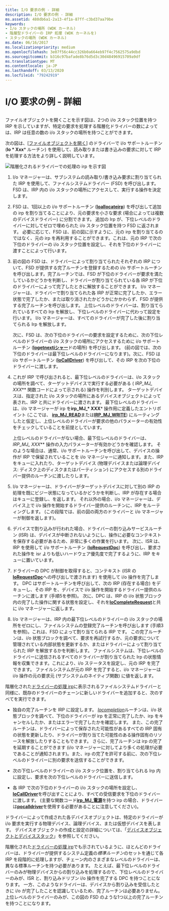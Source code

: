 ```yaml
---
title: I/O 要求の例 - 詳細
description: I/O 要求の例 - 詳細
ms.assetid: 480db6a1-2a13-4f1a-87ff-c3bd37aa79be
keywords:
- I/o スタックの場所 (WDK カーネル)
- 階層型ドライバーの IRP 処理 (WDK カーネルを)
- スタックの場所 (WDK カーネル)
ms.date: 06/16/2017
ms.localizationpriority: medium
ms.openlocfilehash: 3e07f56c44cc326b0a664eb97f4c7562575a9dbd
ms.sourcegitcommit: b316c97bafade8b76d5d3c30d48496915709a9df
ms.translationtype: MT
ms.contentlocale: ja-JP
ms.lasthandoff: 03/13/2020
ms.locfileid: "79242919"
---
```

# <a name="example-io-request---the-details"></a>I/O 要求の例 - 詳細


## <a href="" id="ddk-example-i-o-request---the-details-kg"></a>


ファイルオブジェクトを開くことを示す図は、2つの i/o スタック位置を持つ IRP を示していますが、特定の要求を処理する階層化ドライバーの数によっては、IRP は任意の数の i/o スタックの場所を持つことができます。

次の図は、[[ファイルオブジェクトを開く](example-i-o-request---an-overview.md)] のドライバーで i/o サポートルーチン (**Io * Xxx*** ルーチン) を使用して、読み取りまたは書き込みの要求に対して IRP を処理する方法をより詳しく説明しています。

![階層化されるドライバーでの処理の irp を示す図](images/2girpeg.png)

1. I/o マネージャーは、サブシステムの読み取り/書き込み要求に割り当てられた IRP を使用して、ファイルシステムドライバー (FSD) を呼び出します。 FSD は、IRP 内の i/o スタックの場所にアクセスして、実行する操作を決定します。

2. FSD は、1回以上の i/o サポートルーチン ([**Ioallocateirp**](https://docs.microsoft.com/windows-hardware/drivers/ddi/wdm/nf-wdm-ioallocateirp)) を呼び出して追加の irp を割り当てることにより、元の要求を小さな要求 (場合によっては複数のデバイスドライバー) に分割できます。 追加の Irp が、下位レベルのドライバーに対してゼロで埋められた i/o スタック位置を持つ FSD に返されます。 必要に応じて、FSD は、前の図に示すように、元の irp を割り当てるのではなく、元の irp を再利用することができます。これは、元の IRP で次の下位のドライバーの i/o スタック位置を設定し、それを下位のドライバーに渡すことによって行います。

3. 前の図の FSD は、ドライバーによって割り当てられたそれぞれの IRP について、FSD が提供する完了ルーチンを登録するための i/o サポートルーチンを呼び出します。完了ルーチンでは、FSD が下位のドライバーが要求を満たしているかどうかを判断し、ドライバーが割り当てられている各 IRP が下位のドライバーによって完了したときに解放することができます。 I/o マネージャーは、ドライバーで割り当てられた各 IRP が正常に完了したか、エラー状態で完了したか、または取り消されたかどうかにかかわらず、FSD が提供する完了ルーチンを呼び出します。 上位レベルのドライバーは、割り当てられているすべての Irp を解放し、下位レベルのドライバーに代わって設定を行います。 I/o マネージャーは、すべてのドライバーが完了した後に割り当てられる Irp を解放します。

   次に、FSD は、次の下位のドライバーの要求を設定するために、次の下位レベルのドライバーの i/o スタックの場所にアクセスするために i/o サポートルーチン ([**Iogetnextiシャー**](https://docs.microsoft.com/windows-hardware/drivers/ddi/wdm/nf-wdm-iogetnextirpstacklocation)ドの場所) を呼び出します。 (前の図では、次の下位のドライバーは最下位レベルのドライバーになります)。次に、FSD は i/o サポートルーチン ([**IoCallDriver**](https://docs.microsoft.com/windows-hardware/drivers/ddi/wdm/nf-wdm-iocalldriver)) を呼び出して、その IRP を次の下位のドライバーに渡します。

4. これが IRP で呼び出されると、最下位レベルのドライバーは、i/o スタックの場所を調べて、ターゲットデバイスで実行する必要がある ( **IRP\_MJ\_* XXX*** 関数コードによって示される) 操作を判別します。 ターゲットデバイスは、指定された i/o スタックの場所にあるデバイスオブジェクトによって表され、IRP と共にドライバーに渡されます。 最下位レベルのドライバーは、i/o マネージャーが irp を**irp\_MJ\_* XXX*** 操作用に定義したエントリポイント (ここでは、 [**irp\_MJ\_READ**](https://docs.microsoft.com/windows-hardware/drivers/kernel/irp-mj-read)または[**IRP\_MJ\_WRITE**](https://docs.microsoft.com/windows-hardware/drivers/kernel/irp-mj-write)) にルーティングしたと仮定し、上位レベルのドライバーが要求の他のパラメーターの有効性をチェックしていることを前提としています。

   上位レベルのドライバーがない場合、最下位レベルのドライバーは、 **IRP\_MJ\_* XXX*** 操作の入力パラメーターが有効かどうかを確認します。 そのような場合は、通常、i/o サポートルーチンを呼び出して、デバイスの操作が IRP で保留されていることを i/o マネージャーに通知します。また、IRP をキューに入れたり、ターゲットデバイス (物理デバイスまたは論理デバイス: ディスク上のディスクまたはパーティション) にアクセスする別のドライバー提供のルーチンに渡したりします。

5. I/o マネージャーは、ドライバーがターゲットデバイスに対して別の IRP の処理を既にビジー状態になっているかどうかを判断し、IRP が存在する場合はキューに登録し、を返します。 それ以外の場合、i/o マネージャーは、デバイス上で i/o 操作を開始するドライバー提供のルーチンに、IRP をルーティングします。 (この段階では、前の図の両方のドライバーと i/o マネージャーが制御を返します)。

6. デバイスで割り込みが行われた場合、ドライバーの割り込みサービスルーチン (ISR) は、デバイスが中断されないようにし、操作に必要なコンテキストを保存する必要があるため、非常に多くの作業を行います。 次に、ISR は、IRP を使用して i/o サポートルーチン ([**IoRequestDpc**](https://docs.microsoft.com/windows-hardware/drivers/ddi/wdm/nf-wdm-iorequestdpc)) を呼び出し、要求された操作を isr よりも低いハードウェア優先度で完了するように、IRP をキューに置いています。

7. ドライバーの DPC が制御を取得すると、コンテキスト (ISR の[**IoRequestDpc**](https://docs.microsoft.com/windows-hardware/drivers/ddi/wdm/nf-wdm-iorequestdpc)への呼び出しで渡されます) を使用して i/o 操作を完了します。 DPC はサポートルーチンを呼び出して、次の IRP (存在する場合) をデキューし、その IRP を、デバイスで i/o 操作を開始するドライバー提供のルーチンに渡します (手順5を参照)。 次に、DPC は、IRP の i/o 状態ブロック内の完了した操作に関する状態を設定し、それを[**IoCompleteRequest**](https://docs.microsoft.com/windows-hardware/drivers/ddi/wdm/nf-wdm-iocompleterequest)と共に i/o マネージャーに返します。

8. I/o マネージャーは、IRP 内の最下位レベルのドライバーの i/o スタックの場所をゼロにし、ファイルシステムの登録完了ルーチンを呼び出します (手順3を参照)。これは、FSD によって割り当てられる IRP です。 この完了ルーチンは、i/o 状態ブロックを調べて、要求を再試行するか、元の要求について管理されている内部状態を更新するか、またはドライバーによって割り当てられた IRP を解放するかを判断します。 ファイルシステムは、下位レベルのドライバーに送信されるすべてのドライバーが割り当てられた Irp の状態情報を収集できます。これにより、i/o ステータスを設定し、元の IRP を完了できます。 ファイルシステムが元の IRP を完了すると、i/o マネージャーは i/o 操作の元の要求元 (サブシステムのネイティブ関数) に値を返します。

階層化された[ドライバーの処理 irp](#ddk-example-i-o-request---the-details-kg)に表示されるファイルシステムドライバーと同様に、既存のドライバーのチェーンに新しいドライバーを追加すると、次のすべてを実行できます。

-   独自の完了ルーチンを IRP に設定します。 [*Iocompletion*](https://docs.microsoft.com/windows-hardware/drivers/ddi/wdm/nc-wdm-io_completion_routine)ルーチンは、i/o 状態ブロックを調べて、下位のドライバーが irp を正常に完了したか、irp をキャンセルしたか、またはエラーで完了したかを確認します。 また、この完了ルーチンは、ドライバーによって保存された可能性があるすべての IRP 固有の状態を更新したり、ドライバーが割り当てた可能性のある操作固有のリソースを解放したりすることもできます。 さらに、完了ルーチンは irp の完了を延期することができます (i/o マネージャーに対してより多くの処理が必要であることが通知されます)。また、irp の完了を許可する前に、次の下位レベルのドライバーに別の要求を送信することができます。

-   次の下位レベルのドライバーの i/o スタック位置を、割り当てられる Irp 内に設定し、要求を次の下位レベルのドライバーに送信します。

-   各 IRP で次の下位のドライバーの i/o スタックの場所を設定し、 [**IoCallDriver**](https://docs.microsoft.com/windows-hardware/drivers/ddi/wdm/nf-wdm-iocalldriver)を呼び出すことにより、すべての受信要求を下位のドライバーに渡します。 (主要な関数コード[**irp\_MJ\_電源**](https://docs.microsoft.com/windows-hardware/drivers/kernel/irp-mj-power)を持つ irp の場合、ドライバーは[**pocalldriver**](https://docs.microsoft.com/windows-hardware/drivers/ddi/ntifs/nf-ntifs-pocalldriver)を使用する必要があることに注意してください)。

ドライバーによって作成された各デバイスオブジェクトは、特定のドライバーが i/o 要求を実行する物理デバイス、論理デバイス、または仮想デバイスを表します。 デバイスオブジェクトの作成と設定の詳細については、「[デバイスオブジェクトとデバイススタック](device-objects-and-device-stacks.md)」を参照してください。

階層化された[ドライバーの処理 irp](#ddk-example-i-o-request---the-details-kg)でも示されているように、ほとんどのドライバーは、ドライバーが提供するシステム定義の*標準ルーチン*のセットを通じて各 IRP を段階的に処理しますが、チェーン内のさまざまなレベルのドライバーは、異なる標準ルーチンを持つ必要があります。 たとえば、最下位レベルのドライバーのみが物理デバイスからの割り込みを処理するので、下位レベルのドライバーのみが、ISR と、割り込みドリブン i/o 操作を完了する DPC を持つことになります。 一方、このようなドライバーは、デバイスから割り込みを受信したときに i/o が完了したことを認識しているため、完了ルーチンは必要ありません。 上位レベルのドライバーのみが、この図の FSD のような1つ以上の完了ルーチンを持つことになります。

 

 




